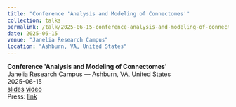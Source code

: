 ```yaml
---
title: "Conference 'Analysis and Modeling of Connectomes'"
collection: talks
permalink: /talk/2025-06-15-conference-analysis-and-modeling-of-connectomes
date: 2025-06-15
venue: "Janelia Research Campus"
location: "Ashburn, VA, United States"
---
```


**Conference 'Analysis and Modeling of Connectomes'**  
Janelia Research Campus — Ashburn, VA, United States  
2025-06-15  
[slides]() [video]()  
Press: [link]()  
